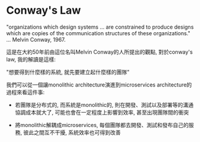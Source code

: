 # Conway's Law

"organizations which design systems ... are constrained to produce designs which are copies of the communication structures of these organizations." ... Melvin Conway, 1967.

這是在大約50年前由這位名叫Melvin Conway的人所提出的觀點, 對於conway's law, 我的解讀是這樣:

"想要得到什麼樣的系統, 就先要建立起什麼樣的團隊"

我們可以從一個讓monolithic architecture演進到microservices architecture的過程來看這件事:

* 若團隊是分布式的, 而系統是monolithic的, 則在開發、測試以及部署等的溝通協調成本就大了, 可能也會在一定程度上影響到效率, 甚至出現團隊間的衝突  

* 將monolithic解耦成microservices, 每個團隊都去開發、測試和發布自己的服務, 彼此之間互不干擾, 系統效率也可得到改善  



